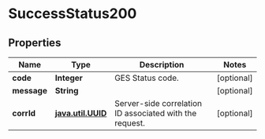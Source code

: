 # SuccessStatus200

## Properties
Name | Type | Description | Notes
------------ | ------------- | ------------- | -------------
**code** | **Integer** | GES Status code. |  [optional]
**message** | **String** |  |  [optional]
**corrId** | [**java.util.UUID**](java.util.UUID.md) | Server-side correlation ID associated with the request. |  [optional]
